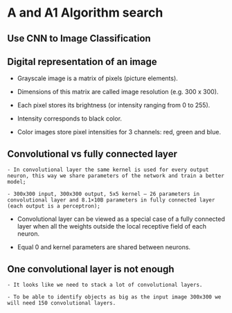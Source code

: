 # A and A1 Algorithm search

## Use CNN to Image Classification


## Digital representation of an image

- Grayscale image is a matrix of pixels (picture elements).  

- Dimensions of this matrix are called image resolution (e.g. 300 x 300).  

- Each pixel stores its brightness (or intensity ranging from 0 to 255).  

- Intensity corresponds to black color.  

- Color images store pixel intensities for 3 channels: red, green and blue.  


## Convolutional vs fully connected layer  
    - In convolutional layer the same kernel is used for every output neuron, this way we share parameters of the network and train a better model;

    - 300x300 input, 300x300 output, 5x5 kernel – 26 parameters in convolutional layer and 8.1×10B parameters in fully connected layer (each output is a perceptron);  

   - Convolutional layer can be viewed as a special case of a fully connected layer when all the weights outside the local receptive field of each neuron.  
   
   - Equal 0 and kernel parameters are shared between neurons.  


## One convolutional layer is not enough
    - It looks like we need to stack a lot of convolutional layers.

    - To be able to identify objects as big as the input image 300x300 we will need 150 convolutional layers.
